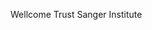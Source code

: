[//]: # (Created by ./bin/manage_files.pl from ./species/Schistosoma_margrebowiei/PRJEB522/Schistosoma_margrebowiei_PRJEB522.summary.html on Thu Jun 11 13:45:40 2020)
Wellcome Trust Sanger Institute
